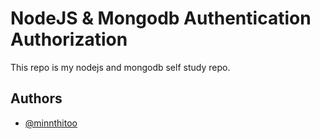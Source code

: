 # NodeJS & Mongodb Authentication Authorization

This repo is my nodejs and mongodb self study repo.

## Authors

- [@minnthitoo](https://www.github.com/minnthitoo)